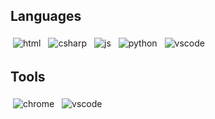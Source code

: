 

## Languages
  <p align="justified">
  <img src="https://raw.githubusercontent.com/RobertDalyCode/coloredbadges/master/svg/dev/languages/html.svg" alt="html" style="vertical-align:top; margin:4px">    
  <img src="https://raw.githubusercontent.com/RobertDalyCode/coloredbadges/master/svg/dev/languages/csharp.svg" alt="csharp" style="vertical-align:top; margin:4px">
  <img src="https://raw.githubusercontent.com/RobertDalyCode/coloredbadges/master/svg/dev/languages/js.svg" alt="js" style="vertical-align:top; margin:4px">
  <img src="https://raw.githubusercontent.com/RobertDalyCode/coloredbadges/master/svg/dev/languages/python.svg" alt="python" style="vertical-align:top; margin:4px">
 
   <img src="https://raw.githubusercontent.com/RobertDalyCode/ColoredBadges/master/svg/dev/languages/java.svg" alt="vscode" style="vertical-align:top; margin:4px">
</p>

## Tools
<p align="justified">
 <img src="https://raw.githubusercontent.com/RobertDalyCode/coloredbadges/master/svg/dev/misc/chrome.svg" alt="chrome" style="vertical-align:top; margin:4px">
  <img src="https://raw.githubusercontent.com/RobertDalyCode/coloredbadges/master/svg/dev/tools/visualstudio_code.svg" alt="vscode" style="vertical-align:top; margin:4px">
  </p>
